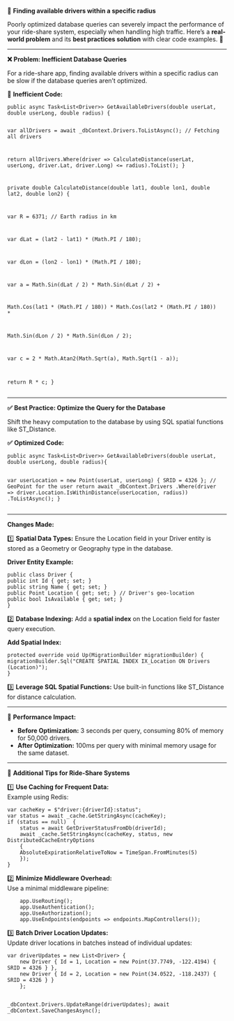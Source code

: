 <p><strong>🚀</strong> <strong>Finding available drivers within a specific radius</strong></p>
<p>Poorly optimized database queries can severely impact the performance of your ride-share system, especially when handling high traffic. Here’s a <strong>real-world problem</strong> and its <strong>best practices solution</strong> with clear code examples. 🌟</p>
<hr>
<p><strong>❌</strong> <strong>Problem: Inefficient Database Queries</strong></p>
<p>For a ride-share app, finding available drivers within a specific radius can be slow if the database queries aren’t optimized.</p>
<p><strong>🚫</strong> <strong>Inefficient Code:</strong></p>
<pre><code>public async Task&lt;List&lt;Driver&gt;&gt; GetAvailableDrivers(double userLat, double userLong, double radius) {

var allDrivers = await _dbContext.Drivers.ToListAsync(); // Fetching all drivers

return allDrivers.Where(driver =&gt; CalculateDistance(userLat, userLong, driver.Lat, driver.Long) &lt;= radius).ToList();
}

private double CalculateDistance(double lat1, double lon1, double lat2, double lon2) {

var R = 6371; // Earth radius in km

var dLat = (lat2 - lat1) * (Math.PI / 180);

var dLon = (lon2 - lon1) * (Math.PI / 180);

var a = Math.Sin(dLat / 2) * Math.Sin(dLat / 2) +

Math.Cos(lat1 * (Math.PI / 180)) * Math.Cos(lat2 * (Math.PI / 180)) *

Math.Sin(dLon / 2) * Math.Sin(dLon / 2);

var c = 2 * Math.Atan2(Math.Sqrt(a), Math.Sqrt(1 - a));

return R * c;
}
</code></pre>
<hr>
<p><strong>✅</strong> <strong>Best Practice: Optimize the Query for the Database</strong></p>
<p>Shift the heavy computation to the database by using SQL spatial functions like ST_Distance.</p>
<p><strong>✅</strong> <strong>Optimized Code:</strong></p>
<pre><code>public async Task&lt;List&lt;Driver&gt;&gt; GetAvailableDrivers(double userLat, double userLong, double radius){

var userLocation = new Point(userLat, userLong) { SRID = 4326 }; // GeoPoint for the user
return await _dbContext.Drivers
    .Where(driver =&gt; driver.Location.IsWithinDistance(userLocation, radius))
    .ToListAsync();
    }
</code></pre>
<hr>
<p><strong>Changes Made:</strong></p>
<p>1️⃣ <strong>Spatial Data Types:</strong> Ensure the Location field in your Driver entity is stored as a Geometry or Geography type in the database.</p>
<p><strong>Driver Entity Example:</strong></p>
<pre><code>public class Driver {
public int Id { get; set; }    
public string Name { get; set; }   
public Point Location { get; set; } // Driver's geo-location  
public bool IsAvailable { get; set; }   
}
</code></pre>
<p>2️⃣ <strong>Database Indexing:</strong> Add a <strong>spatial index</strong> on the Location field for faster query execution.</p>
<p><strong>Add Spatial Index:</strong></p>
<pre><code>protected override void Up(MigrationBuilder migrationBuilder) {
migrationBuilder.Sql("CREATE SPATIAL INDEX IX_Location ON Drivers (Location)");
}
</code></pre>
<p>3️⃣ <strong>Leverage SQL Spatial Functions:</strong> Use built-in functions like ST_Distance for distance calculation.</p>
<hr>
<p><strong>🚀</strong> <strong>Performance Impact:</strong></p>
<ul>
<li><strong>Before Optimization:</strong> 3 seconds per query, consuming 80% of memory for 50,000 drivers.</li>
<li><strong>After Optimization:</strong> 100ms per query with minimal memory usage for the same dataset.</li>
</ul>
<hr>
<p><strong>🔧</strong> <strong>Additional Tips for Ride-Share Systems</strong></p>
<p>1️⃣ <strong>Use Caching for Frequent Data:</strong><br>
Example using Redis:</p>
<pre><code>var cacheKey = $"driver:{driverId}:status";
var status = await _cache.GetStringAsync(cacheKey);
if (status == null)  {
    status = await GetDriverStatusFromDb(driverId);
    await _cache.SetStringAsync(cacheKey, status, new DistributedCacheEntryOptions
    {
    AbsoluteExpirationRelativeToNow = TimeSpan.FromMinutes(5)
    });
}
</code></pre>
<p>2️⃣ <strong>Minimize Middleware Overhead:</strong><br>
Use a minimal middleware pipeline:</p>
<pre><code>    app.UseRouting();
    app.UseAuthentication();
    app.UseAuthorization();
    app.UseEndpoints(endpoints =&gt; endpoints.MapControllers());
</code></pre>
<p>3️⃣ <strong>Batch Driver Location Updates:</strong><br>
Update driver locations in batches instead of individual updates:</p>
<pre><code>var driverUpdates = new List&lt;Driver&gt; {
    new Driver { Id = 1, Location = new Point(37.7749, -122.4194) { SRID = 4326 } },
    new Driver { Id = 2, Location = new Point(34.0522, -118.2437) { SRID = 4326 } }
    };

_dbContext.Drivers.UpdateRange(driverUpdates);
await _dbContext.SaveChangesAsync();
</code></pre>

